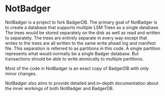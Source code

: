 # NotBadger

NotBadger is a project to fork BadgerDB. The primary goal of NotBadger is to create a database that
supports multiple LSM Trees as a single database. The trees would be stored separately on the disk
as well as read and written to separately. The trees are entirely separate in every way except that
writes to the trees are all written to the same write ahead log and manifest file. 
This separation is referred to as partitions in this code. A single partition represents what would
normally be a single Badger database. But transactions should be able to write atomically to
multiple partitions.

Most of the code in NotBadger is an exact copy of BadgerDB with only minor changes.

NotBadger also aims to provide detailed and in-depth documentation about the inner workings of both
NotBadger and BadgerDB.